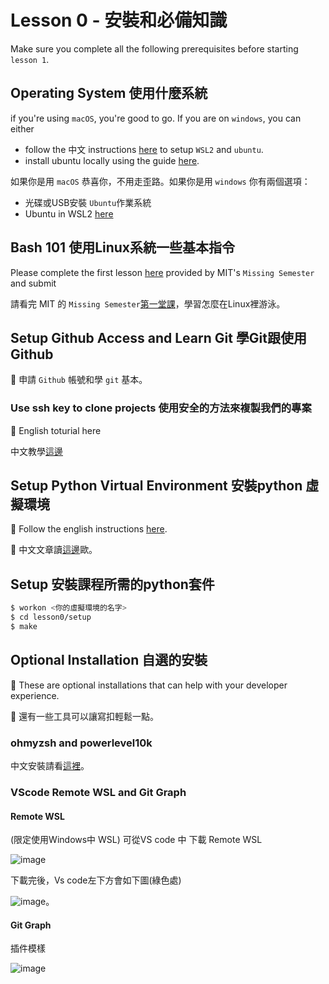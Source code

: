 # Lesson 0 - 安裝和必備知識
Make sure you complete all the following prerequisites before starting `lesson 1`.

## Operating System 使用什麼系統
if you're using `macOS`, you're good to go. If you are on `windows`, you can either
* follow the 中文 instructions [here](https://docs.google.com/document/d/1EFyoKYi9EbRoJIhzJZHb6DwLKQOAy0yQCuj5b2nNQFQ/edit) to setup `WSL2` and `ubuntu`.
* install ubuntu locally using the guide [here](https://ubuntu.com/tutorials/install-ubuntu-desktop#1-overview).

如果你是用 `macOS` 恭喜你，不用走歪路。如果你是用 `windows` 你有兩個選項：
* 光碟或USB安裝 `Ubuntu`作業系統
* Ubuntu in WSL2 [here](https://docs.google.com/document/d/1EFyoKYi9EbRoJIhzJZHb6DwLKQOAy0yQCuj5b2nNQFQ/edit)

## Bash 101 使用Linux系統一些基本指令
Please complete the first lesson [here](https://missing.csail.mit.edu/2020/course-shell/) provided by MIT's `Missing Semester` and submit

請看完 MIT 的 `Missing Semester`[第一堂課](https://missing-semester-zh-hant.github.io/2020/course-shell/)，學習怎麼在Linux裡游泳。

## Setup Github Access and Learn Git 學Git跟使用Github
🚧 申請 `Github` 帳號和學 `git` 基本。

### Use ssh key to clone projects 使用安全的方法來複製我們的專案
🚧 English toturial here

中文教學[這邊](https://www.notion.so/ssh-git-clone-push-f461d03284ef4a99b7a4a3b32ba8247d)

## Setup Python Virtual Environment 安裝python 虛擬環境
🚧 Follow the english instructions [here](https://bootyburglar.medium.com/marie-kondo-your-python-dev-environment-391485be9b3f).

🚧 中文文章讀[這邊](https://www.notion.so/Marie-Kondo-Your-Python-Dev-Environment-e7a202fb78a74d64acacd766e6e18e6a)歐。

## Setup 安裝課程所需的python套件
``` bash
$ workon <你的虛擬環境的名字>
$ cd lesson0/setup
$ make
```

## Optional Installation 自選的安裝
🚧 These are optional installations that can help with your developer experience.

🚧 還有一些工具可以讓寫扣輕鬆一點。
### ohmyzsh and powerlevel10k
中文安裝請看[這裡](https://www.notion.so/terminal-oh-my-zsh-powerlevel10k-ba3aff2bfc3643f1a28600617e677d98)。
### VScode Remote WSL and Git Graph
#### Remote WSL
(限定使用Windows中 WSL) 可從VS code 中 下載 Remote WSL

![image](https://user-images.githubusercontent.com/84303723/124104900-4ce52500-da95-11eb-80a0-1589f2d0f4b7.png)

下載完後，Vs code左下方會如下圖(綠色處)

![image](https://user-images.githubusercontent.com/84303723/124104153-91bc8c00-da94-11eb-9aa1-4795cc315663.png)。

#### Git Graph
插件模樣

![image](https://user-images.githubusercontent.com/84303723/124104440-de07cc00-da94-11eb-8c06-fa3a1f2b047b.png)



